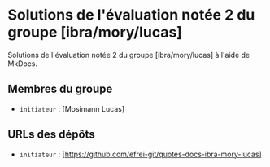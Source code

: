 # Solutions de l'évaluation notée 2 du groupe [ibra/mory/lucas]

Solutions de l'évaluation notée 2 du groupe [ibra/mory/lucas] à l'aide de MkDocs.

## Membres du groupe

- `initiateur` : [Mosimann Lucas]

## URLs des dépôts

- `initiateur` : [https://github.com/efrei-git/quotes-docs-ibra-mory-lucas]